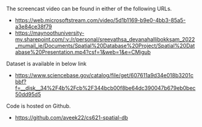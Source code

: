 The screencast video can be found in either of the following URLs.
* https://web.microsoftstream.com/video/5d1b1169-b9e0-4bb3-85a5-a3e84ce38f79
* https://maynoothuniversity-my.sharepoint.com/:v:/r/personal/sreevathsa_devanahallibokksam_2022_mumail_ie/Documents/Spatial%20Database%20Project/Spatial%20Database%20Presentation.mp4?csf=1&web=1&e=CMigub

Dataset is available in below link
* https://www.sciencebase.gov/catalog/file/get/607611a9d34e018b3201cbbf?f=__disk__34%2F4b%2Fcb%2F344bcb00f8be64dc390047b679eb0bec50dd95d5

Code is hosted on Github.
* https://github.com/aveek22/cs621-spatial-db

